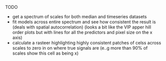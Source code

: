 TODO

- get a spectrum of scales for both median and timeseries datasets
- fit models across entire spectrum and see how consistent the result is (deals with spatial autocorrelation) (looks a bit like the VIP apper hill order plots but with lines for all the predictors and pixel size on the x axis)
- calculate a rasteer highlighting highly consistent patches of celss across scales to zero in on where true signals are (e..g more than 90% of scales show this cell as being x)